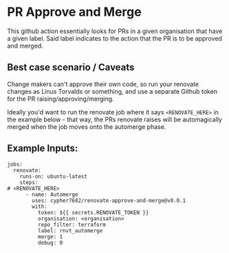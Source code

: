 # PR Approve and Merge
This github action essentially looks for PRs in a given organisation that have a given
label. Said label indicates to the action that the PR is to be approved and merged.

## Best case scenario / Caveats
Change makers can't approve their own code, so run your renovate changes as Linus 
Torvalds or something, and use a separate Github token for the PR raising/approving/merging.

Ideally you'd want to run the renovate job where it says `<RENOVATE_HERE>` in the example 
below - that way, the PRs renovate raises will be automagically merged when the job 
moves onto the automerge phase.

## Example Inputs:
```
jobs:
  renovate:
    runs-on: ubuntu-latest
    steps:
# <RENOVATE_HERE>
      - name: Automerge
        uses: cypher7682/renovate-approve-and-merge@v0.0.1
        with:
          token: ${{ secrets.RENOVATE_TOKEN }}
          organisation: <organisation>
          repo_filter: terraform
          label: rnvt_automerge
          merge: 1
          debug: 0
```

